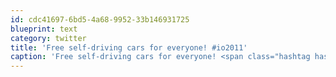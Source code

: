 ```yaml
---
id: cdc41697-6bd5-4a68-9952-33b146931725
blueprint: text
category: twitter
title: 'Free self-driving cars for everyone! #io2011'
caption: 'Free self-driving cars for everyone! <span class="hashtag hashtag_local">#<a href="http://tweettemp.darylchymko.ca/?tag=io2011">io2011</a>'
---
```

